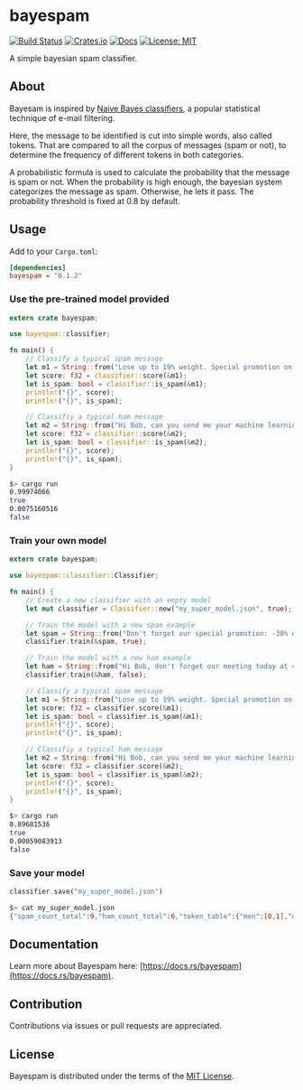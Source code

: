 # bayespam

[![Build Status](https://travis-ci.com/zenoxygen/bayespam.svg?branch=master)](https://travis-ci.com/zenoxygen/bayespam)
[![Crates.io](https://img.shields.io/crates/v/bayespam.svg)](https://crates.io/crates/bayespam)
[![Docs](https://docs.rs/bayespam/badge.svg)](https://docs.rs/bayespam)
[![License: MIT](https://img.shields.io/badge/license-MIT-blue.svg)](LICENSE)

A simple bayesian spam classifier.

## About

Bayesam is inspired by [Naive Bayes classifiers](https://en.wikipedia.org/wiki/Naive_Bayes_spam_filtering), a popular statistical technique of e-mail filtering.

Here, the message to be identified is cut into simple words, also called tokens.
That are compared to all the corpus of messages (spam or not), to determine the frequency of different tokens in both categories.

A probabilistic formula is used to calculate the probability that the message is spam or not.
When the probability is high enough, the bayesian system categorizes the message as spam.
Otherwise, he lets it pass. The probability threshold is fixed at 0.8 by default.

## Usage

Add to your `Cargo.toml`:

```ini
[dependencies]
bayespam = "0.1.2"
```

### Use the pre-trained model provided

```rust
extern crate bayespam;

use bayespam::classifier;

fn main() {
    // Classify a typical spam message
    let m1 = String::from("Lose up to 19% weight. Special promotion on our new weightloss.");
    let score: f32 = classifier::score(&m1);
    let is_spam: bool = classifier::is_spam(&m1);
    println!("{}", score);
    println!("{}", is_spam);

    // Classifiy a typical ham message
    let m2 = String::from("Hi Bob, can you send me your machine learning homework?");
    let score: f32 = classifier::score(&m2);
    let is_spam: bool = classifier::is_spam(&m2);
    println!("{}", score);
    println!("{}", is_spam);
}
```

```bash
$> cargo run
0.99974066
true
0.0075160516
false
```

### Train your own model

```rust
extern crate bayespam;

use bayespam::classifier::Classifier;

fn main() {
    // Create a new classifier with an empty model
    let mut classifier = Classifier::new("my_super_model.json", true);

    // Train the model with a new spam example
    let spam = String::from("Don't forget our special promotion: -30% on men shoes, only today!");
    classifier.train(&spam, true);

    // Train the model with a new ham example
    let ham = String::from("Hi Bob, don't forget our meeting today at 4pm.");
    classifier.train(&ham, false);

    // Classify a typical spam message
    let m1 = String::from("Lose up to 19% weight. Special promotion on our new weightloss.");
    let score: f32 = classifier.score(&m1);
    let is_spam: bool = classifier.is_spam(&m1);
    println!("{}", score);
    println!("{}", is_spam);

    // Classifiy a typical ham message
    let m2 = String::from("Hi Bob, can you send me your machine learning homework?");
    let score: f32 = classifier.score(&m2);
    let is_spam: bool = classifier.is_spam(&m2);
    println!("{}", score);
    println!("{}", is_spam);
}
```

```bash
$> cargo run
0.89681536
true
0.00059083913
false
```

### Save your model

```rust
classifier.save("my_super_model.json")
```

```bash
$> cat my_super_model.json
{"spam_count_total":9,"ham_count_total":6,"token_table":{"men":[0,1],"dont":[1,1],"shoes":[0,1],"today":[1,1],"promotion:":[0,1],"only":[0,1],"bob":[1,0],"meeting":[1,0],"forget":[1,1],"our":[1,1],"special":[0,1]}}
```

## Documentation

Learn more about Bayespam here: [https://docs.rs/bayespam](https://docs.rs/bayespam).

## Contribution

Contributions via issues or pull requests are appreciated.

## License

Bayespam is distributed under the terms of the [MIT License](LICENSE).
